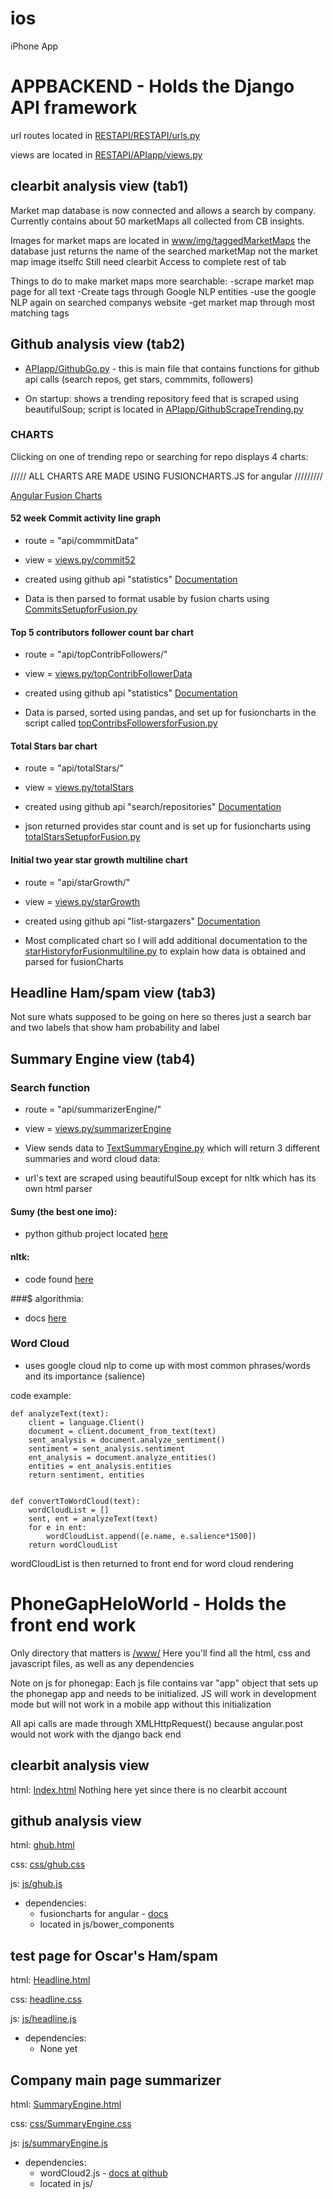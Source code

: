 # ios
iPhone App

APPBACKEND - Holds the Django API framework
======================================================================================

  url routes located in [RESTAPI/RESTAPI/urls.py](https://github.com/Knowledgevc-org/ios/blob/master/AppBackend/RESTAPI/RESTAPI/urls.py)

  views are located in [RESTAPI/APIapp/views.py](https://github.com/Knowledgevc-org/ios/blob/master/AppBackend/RESTAPI/APIapp/views.py)




clearbit analysis view (tab1)
----------------------------
Market map database is now connected and allows a search by company.  Currently contains about 50 marketMaps all collected
 from CB insights.

 Images for market maps are located in [www/img/taggedMarketMaps](https://github.com/Knowledgevc-org/ios/blob/master/PhoneGapHeloWorld/www/img/taggedMarketMaps)
    the database just returns the name of the searched marketMap not the market map image itselfc
 Still need clearbit Access to complete rest of tab

 Things to do to make market maps more searchable:
    -scrape market map page for all text
    -Create tags through Google NLP entities
    -use the google NLP again on searched companys website
    -get market map through most matching tags


Github analysis view (tab2)
----------------------------
* [APIapp/GithubGo.py](https://github.com/Knowledgevc-org/ios/blob/master/AppBackend/RESTAPI/APIapp/GithubGo.py) - this is main file that contains functions for github api calls (search repos, get stars, commmits, followers)


* On startup: shows a trending repository feed that is scraped using beautifulSoup;
    script is located in [APIapp/GithubScrapeTrending.py](https://github.com/Knowledgevc-org/ios/blob/master/AppBackend/RESTAPI/APIapp/GithubScrapeTrending.py)


### CHARTS



Clicking on one of trending repo or searching for repo displays 4 charts:


///// ALL CHARTS ARE MADE USING FUSIONCHARTS.JS for angular /////////

[Angular Fusion Charts](http://www.fusioncharts.com/angularjs-charts/)

#### 52 week Commit activity line graph

* route = "api/commmitData"

* view = [views.py/commit52](https://github.com/Knowledgevc-org/ios/blob/master/AppBackend/RESTAPI/APIapp/views.py)

* created using github api "statistics"
[Documentation](https://developer.github.com/v3/repos/statistics/#get-the-last-year-of-commit-activity-data)

* Data is then parsed to format usable by fusion charts using [CommitsSetupforFusion.py](https://github.com/Knowledgevc-org/ios/blob/master/AppBackend/RESTAPI/APIapp/CommitsSetupforFusion.py)

#### Top 5 contributors follower count bar chart

* route = "api/topContribFollowers/"

* view = [views.py/topContribFollowerData](https://github.com/Knowledgevc-org/ios/blob/master/AppBackend/RESTAPI/APIapp/views.py)

* created using github api "statistics"
[Documentation](https://developer.github.com/v3/repos/statistics/#get-contributors-list-with-additions-deletions-and-commit-counts)

* Data is parsed, sorted using pandas, and set up for fusioncharts in the script called [topContribsFollowersforFusion.py](https://github.com/Knowledgevc-org/ios/blob/master/AppBackend/RESTAPI/APIapp/topContribsFollowersforFusion.py)

#### Total Stars bar chart

* route = "api/totalStars/"

* view = [views.py/totalStars](https://github.com/Knowledgevc-org/ios/blob/master/AppBackend/RESTAPI/APIapp/views.py)

* created using github api "search/repositories"
[Documentation](https://developer.github.com/v3/search/#search-repositories)

* json returned provides star count and is set up for fusioncharts using [totalStarsSetupforFusion.py](https://github.com/Knowledgevc-org/ios/blob/master/AppBackend/RESTAPI/APIapp/totalStarsSetupforFusion.py)

#### Initial two year star growth multiline chart

* route = "api/starGrowth/"

* view = [views.py/starGrowth](https://github.com/Knowledgevc-org/ios/blob/master/AppBackend/RESTAPI/APIapp/views.py)

* created using github api "list-stargazers"
[Documentation](https://developer.github.com/v3/activity/starring/#list-stargazers)

* Most complicated chart so I will add additional documentation to the [starHistoryforFusionmultiline.py](https://github.com/Knowledgevc-org/ios/blob/master/AppBackend/RESTAPI/APIapp/starHistoryforFusionmultiline.py)
to explain how data is obtained and parsed for fusionCharts


Headline Ham/spam view (tab3)
------------------------------
Not sure whats supposed to be going on here so theres just a search bar and two labels that show ham probability and label


Summary Engine view (tab4)
--------------------------

### Search function

* route = "api/summarizerEngine/"

* view = [views.py/summarizerEngine](https://github.com/Knowledgevc-org/ios/blob/master/AppBackend/RESTAPI/APIapp/views.py)

* View sends data to [TextSummaryEngine.py](https://github.com/Knowledgevc-org/ios/blob/master/AppBackend/RESTAPI/APIapp/TextSummaryEngine.py) which will return 3 different summaries and word cloud data:

* url's text are scraped using beautifulSoup except for nltk which has its own html parser

#### Sumy (the best one imo):

* python github project located [here](https://github.com/miso-belica/sumy)


#### nltk:

* code found [here](http://glowingpython.blogspot.com/2014/09/text-summarization-with-nltk.html)


###$ algorithmia:

* docs [here](https://algorithmia.com/algorithms/nlp/Summarizer)

### Word Cloud

* uses google cloud nlp to come up with most common phrases/words and its importance (salience)

code example:

    def analyzeText(text):
        client = language.Client()
        document = client.document_from_text(text)
        sent_analysis = document.analyze_sentiment()
        sentiment = sent_analysis.sentiment
        ent_analysis = document.analyze_entities()
        entities = ent_analysis.entities
        return sentiment, entities


    def convertToWordCloud(text):
        wordCloudList = []
        sent, ent = analyzeText(text)
        for e in ent:
            wordCloudList.append([e.name, e.salience*1500])
        return wordCloudList


wordCloudList is then returned to front end for word cloud rendering




PhoneGapHeloWorld - Holds the front end work
======================================================================================

Only directory that matters is [/www/](https://github.com/Knowledgevc-org/ios/tree/master/PhoneGapHeloWorld/www)
Here you'll find all the html, css and javascript files, as well as any dependencies

Note on js for phonegap:
Each js file contains var "app" object that sets up the phonegap app and needs to be initialized.  JS will work
in development mode but will not work in a mobile app without this initialization

All api calls are made through XMLHttpRequest() because angular.post would not work with the django back end




clearbit analysis view
-----------------------------------
html: [Index.html](https://github.com/Knowledgevc-org/ios/blob/master/PhoneGapHeloWorld/www/index.html)
Nothing here yet since there is no clearbit account


github analysis view
--------------------------------
html: [ghub.html](https://github.com/Knowledgevc-org/ios/blob/master/PhoneGapHeloWorld/www/ghub.html)

css: [css/ghub.css](https://github.com/Knowledgevc-org/ios/blob/master/PhoneGapHeloWorld/www/css/ghub.css)

js: [js/ghub.js](https://github.com/Knowledgevc-org/ios/blob/master/PhoneGapHeloWorld/www/js/ghub.js)
* dependencies:
    - fusioncharts for angular - [docs](http://www.fusioncharts.com/angularjs-charts/#/demos/ex1)
    - located in js/bower_components




test page for Oscar's Ham/spam
----------------------------------------------
html: [Headline.html](https://github.com/Knowledgevc-org/ios/blob/master/PhoneGapHeloWorld/www/Headline.html)

css: [headline.css](https://github.com/Knowledgevc-org/ios/blob/master/PhoneGapHeloWorld/www/css/headline.css)

js: [js/headline.js](https://github.com/Knowledgevc-org/ios/blob/master/PhoneGapHeloWorld/www/js/headline.js)
* dependencies:
    - None yet


Company main page summarizer
-------------------------------------------------
html: [SummaryEngine.html](https://github.com/Knowledgevc-org/ios/blob/master/PhoneGapHeloWorld/www/SummaryEngine.html)

css: [css/SummaryEngine.css](https://github.com/Knowledgevc-org/ios/blob/master/PhoneGapHeloWorld/www/css/summaryEngine.css)

js: [js/summaryEngine.js](https://github.com/Knowledgevc-org/ios/blob/master/PhoneGapHeloWorld/www/js/summaryEngine.js)
* dependencies:
    - wordCloud2.js - [docs at github](https://github.com/timdream/wordcloud2.js/)
    - located in js/











